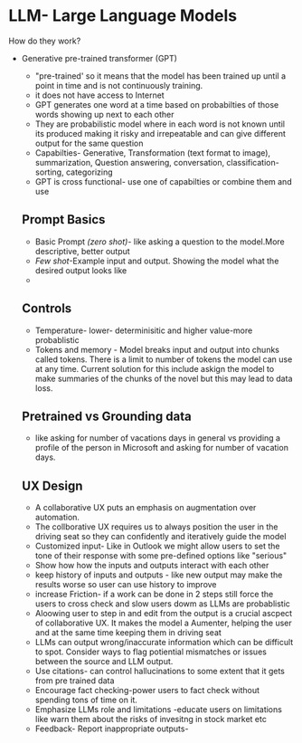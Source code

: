 # LLM- Large Language Models

How do they work?
- Generative pre-trained transformer (GPT)
  - "pre-trained' so it means that the model has been trained up until a point in time and is not continuously training.
  - it does not have access to Internet
  - GPT generates one word at a time based on probabilties of those words showing up next to each other
  - They are probabilistic model where in each word is not known until its produced making it risky and irrepeatable and can give different output for the same question
  - Capabilties- Generative, Transformation (text format to image), summarization, Question answering, conversation, classification-sorting, categorizing
  - GPT is cross functional- use one of capabilties or combine them and use

  ## Prompt Basics
  - Basic Prompt *(zero shot)*- like asking a question to the model.More descriptive, better output
  - *Few shot*-Example input and output. Showing the model what the desired output looks like
  - 
  ## Controls
  - Temperature- lower- determinisitic and higher value-more probablistic
  - Tokens and memory - Model breaks input and output into chunks called tokens. There is a limit to number of tokens the model can use at any time. Current solution for this include askign the model to make summaries of the chunks of the novel but this may lead to data loss.

  ## Pretrained vs Grounding data
    - like asking for number of vacations days in general vs providing a profile of the person in Microsoft and asking for number of vacation days.

  ## UX Design
  - A collaborative UX puts an emphasis on augmentation over automation.
  - The collborative UX requires us to always position the user in the driving seat so they can confidently and iteratively guide the model
  - Customized input- Like in Outlook we might allow users to set the tone of their response with some pre-defined options like "serious"
  - Show how how the inputs and outputs interact with each other
  - keep history of inputs and outputs - like new output may make the results worse so user can use history to improve
  - increase Friction- if a work can be done in 2 steps still force the users to cross check and slow users dowm as LLMs are probablistic
  - Aloowing user to step in and edit from the output is a crucial ascpect of collaborative UX. It makes the model a Aumenter, helping the user and at the same time keeping them in driving seat
  - LLMs can output wrong/inaccurate information which can be difficult to spot. Consider ways to flag potiential mismatches or issues between the source and LLM output.
  - Use citations- can control hallucinations to some extent that it gets from pre trained data
  - Encourage fact checking-power users to fact check without spending tons of time on it.
  - Emphasize LLMs role and limitations -educate users on limitations like warn them about the risks of invesitng in stock market etc
  - Feedback- Report inappropriate outputs- 


